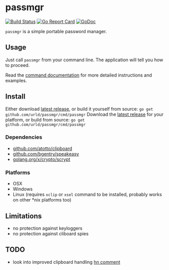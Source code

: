 # passmgr

[![Build Status](https://travis-ci.org/urld/passmgr.svg?branch=master)](https://travis-ci.org/urld/passmgr)
[![Go Report Card](https://goreportcard.com/badge/github.com/urld/passmgr)](https://goreportcard.com/report/github.com/urld/passmgr)
[![GoDoc](https://godoc.org/github.com/urld/passmgr/cmd/passmgr?status.svg)](https://godoc.org/github.com/urld/passmgr/cmd/passmgr)

`passmgr` is a simple portable password manager.

## Usage

Just call ```passmgr``` from your command line.
The application will tell you how to proceed.

Read the [command documentation](https://godoc.org/github.com/urld/passmgr/cmd/passmgr)
for more detailed instructions and examples.


## Install

Either download [latest release](https://github.com/urld/passmgr/releases/latest),
or build it yourself from source:
```go get github.com/urld/passmgr/cmd/passmgr```
Download the [latest release](https://github.com/urld/passmgr/releases/latest) for your platform,
or build from source:
```go get github.com/urld/passmgr/cmd/passmgr```


### Dependencies

* [github.com/atotto/clipboard](https://github.com/atotto/clipboard)
* [github.com/bgentry/speakeasy](https://github.com/bgentry/speakeasy)
* [golang.org/x/crypto/scrypt](https://godoc.org/golang.org/x/crypto/scrypt)


### Platforms

* OSX
* Windows
* Linux (requires `xclip` or `xsel` command to be installed, probably works on other *nix platforms too)


## Limitations

* no protection against keyloggers
* no protection against cliboard spies


## TODO

* look into improved clipboard handling [hn comment](https://news.ycombinator.com/item?id=14581411)
